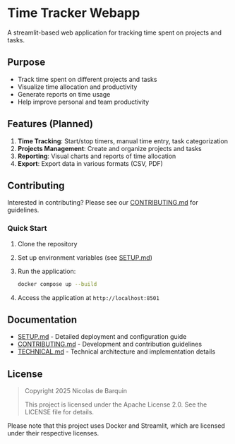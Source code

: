 # Time Tracker Webapp

A streamlit-based web application for tracking time spent on projects and tasks.

## Purpose

- Track time spent on different projects and tasks
- Visualize time allocation and productivity
- Generate reports on time usage
- Help improve personal and team productivity

## Features (Planned)

1. **Time Tracking**: Start/stop timers, manual time entry, task categorization
2. **Projects Management**: Create and organize projects and tasks
3. **Reporting**: Visual charts and reports of time allocation
4. **Export**: Export data in various formats (CSV, PDF)

## Contributing

Interested in contributing? Please see our [CONTRIBUTING.md](CONTRIBUTING.md) for guidelines.

### Quick Start

1. Clone the repository
2. Set up environment variables (see [SETUP.md](SETUP.md))
3. Run the application:

   ```bash
   docker compose up --build
   ```

4. Access the application at `http://localhost:8501`

## Documentation

- [SETUP.md](SETUP.md) - Detailed deployment and configuration guide
- [CONTRIBUTING.md](CONTRIBUTING.md) - Development and contribution guidelines
- [TECHNICAL.md](TECHNICAL.md) - Technical architecture and implementation details

## License

> Copyright 2025 Nicolas de Barquin
>
> This project is licensed under the Apache License 2.0. See the LICENSE file for details.

Please note that this project uses Docker and Streamlit, which are licensed under their respective licenses.